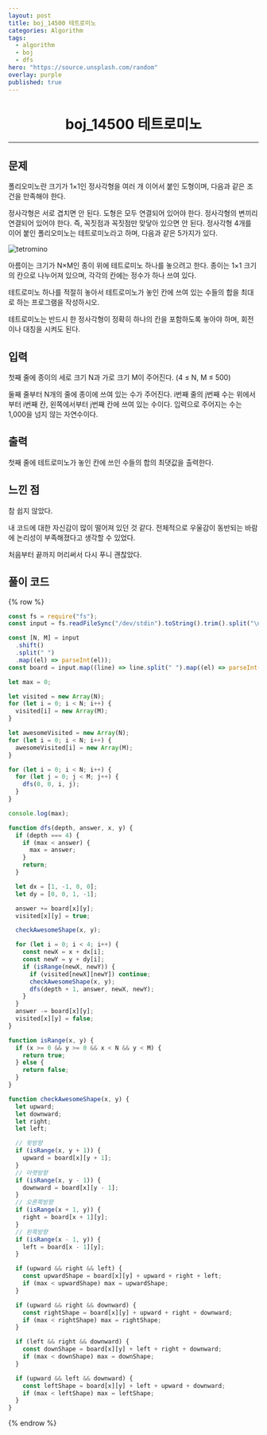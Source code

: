 ```yaml
---
layout: post
title: boj_14500 테트로미노
categories: Algorithm
tags:
  - algorithm
  - boj
  - dfs
hero: "https://source.unsplash.com/random"
overlay: purple
published: true
---
```


# <center>boj_14500 테트로미노</center>

---

## 문제

폴리오미노란 크기가 1×1인 정사각형을 여러 개 이어서 붙인 도형이며, 다음과 같은 조건을 만족해야 한다.

정사각형은 서로 겹치면 안 된다.
도형은 모두 연결되어 있어야 한다.
정사각형의 변끼리 연결되어 있어야 한다. 즉, 꼭짓점과 꼭짓점만 맞닿아 있으면 안 된다.
정사각형 4개를 이어 붙인 폴리오미노는 테트로미노라고 하며, 다음과 같은 5가지가 있다.

![tetromino](https://onlinejudgeimages.s3-ap-northeast-1.amazonaws.com/problem/14500/1.png)

아름이는 크기가 N×M인 종이 위에 테트로미노 하나를 놓으려고 한다. 종이는 1×1 크기의 칸으로 나누어져 있으며, 각각의 칸에는 정수가 하나 쓰여 있다.

테트로미노 하나를 적절히 놓아서 테트로미노가 놓인 칸에 쓰여 있는 수들의 합을 최대로 하는 프로그램을 작성하시오.

테트로미노는 반드시 한 정사각형이 정확히 하나의 칸을 포함하도록 놓아야 하며, 회전이나 대칭을 시켜도 된다.

## 입력

첫째 줄에 종이의 세로 크기 N과 가로 크기 M이 주어진다. (4 ≤ N, M ≤ 500)

둘째 줄부터 N개의 줄에 종이에 쓰여 있는 수가 주어진다. i번째 줄의 j번째 수는 위에서부터 i번째 칸, 왼쪽에서부터 j번째 칸에 쓰여 있는 수이다. 입력으로 주어지는 수는 1,000을 넘지 않는 자연수이다.

## 출력

첫째 줄에 테트로미노가 놓인 칸에 쓰인 수들의 합의 최댓값을 출력한다.

## 느낀 점

참 쉽지 않았다.

내 코드에 대한 자신감이 많이 떨어져 있던 것 같다.
전체적으로 우울감이 동반되는 바람에 논리성이 부족해졌다고 생각할 수 있었다.

처음부터 끝까지 머리써서 다시 푸니 괜찮았다.

## 풀이 코드

{% row %}

```js
const fs = require("fs");
const input = fs.readFileSync("/dev/stdin").toString().trim().split("\n");

const [N, M] = input
  .shift()
  .split(" ")
  .map((el) => parseInt(el));
const board = input.map((line) => line.split(" ").map((el) => parseInt(el)));

let max = 0;

let visited = new Array(N);
for (let i = 0; i < N; i++) {
  visited[i] = new Array(M);
}

let awesomeVisited = new Array(N);
for (let i = 0; i < N; i++) {
  awesomeVisited[i] = new Array(M);
}

for (let i = 0; i < N; i++) {
  for (let j = 0; j < M; j++) {
    dfs(0, 0, i, j);
  }
}

console.log(max);

function dfs(depth, answer, x, y) {
  if (depth === 4) {
    if (max < answer) {
      max = answer;
    }
    return;
  }

  let dx = [1, -1, 0, 0];
  let dy = [0, 0, 1, -1];

  answer += board[x][y];
  visited[x][y] = true;

  checkAwesomeShape(x, y);

  for (let i = 0; i < 4; i++) {
    const newX = x + dx[i];
    const newY = y + dy[i];
    if (isRange(newX, newY)) {
      if (visited[newX][newY]) continue;
      checkAwesomeShape(x, y);
      dfs(depth + 1, answer, newX, newY);
    }
  }
  answer -= board[x][y];
  visited[x][y] = false;
}

function isRange(x, y) {
  if (x >= 0 && y >= 0 && x < N && y < M) {
    return true;
  } else {
    return false;
  }
}

function checkAwesomeShape(x, y) {
  let upward;
  let downward;
  let right;
  let left;

  // 윗방향
  if (isRange(x, y + 1)) {
    upward = board[x][y + 1];
  }
  // 아랫방향
  if (isRange(x, y - 1)) {
    downward = board[x][y - 1];
  }
  // 오른쪽방향
  if (isRange(x + 1, y)) {
    right = board[x + 1][y];
  }
  // 왼쪽방향
  if (isRange(x - 1, y)) {
    left = board[x - 1][y];
  }

  if (upward && right && left) {
    const upwardShape = board[x][y] + upward + right + left;
    if (max < upwardShape) max = upwardShape;
  }

  if (upward && right && downward) {
    const rightShape = board[x][y] + upward + right + downward;
    if (max < rightShape) max = rightShape;
  }

  if (left && right && downward) {
    const downShape = board[x][y] + left + right + downward;
    if (max < downShape) max = downShape;
  }

  if (upward && left && downward) {
    const leftShape = board[x][y] + left + upward + downward;
    if (max < leftShape) max = leftShape;
  }
}
```

{% endrow %}
